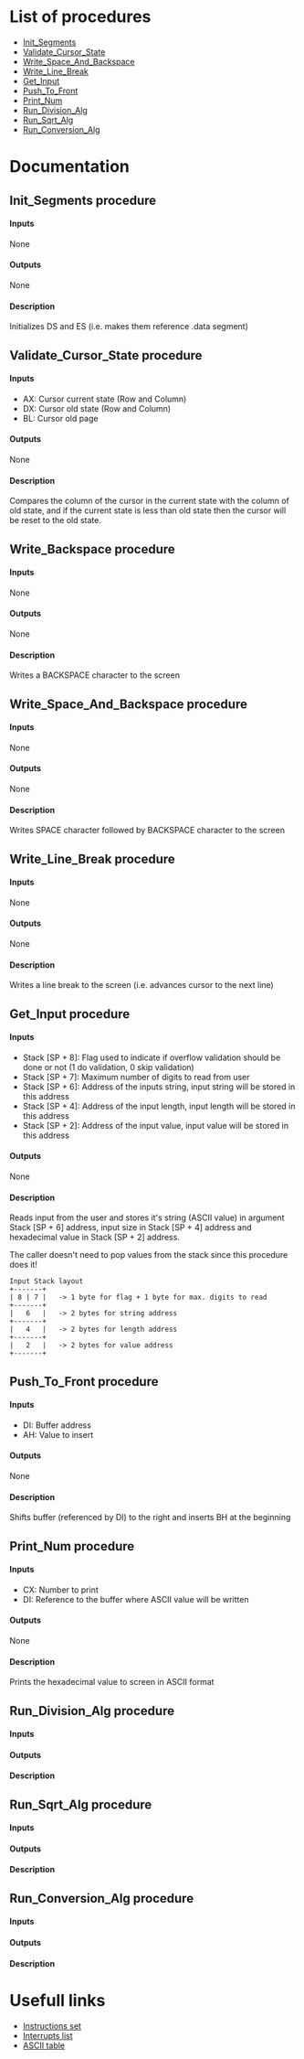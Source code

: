 # List of procedures
- [Init_Segments](https://github.com/vadimsZinatulins/ProjAC1#init_segments-procedure)
- [Validate_Cursor_State](https://github.com/vadimsZinatulins/ProjAC1#validate_cursor_state-procedure)
- [Write_Space_And_Backspace](https://github.com/vadimsZinatulins/ProjAC1#write_space_and_backspace-procedure)
- [Write_Line_Break](https://github.com/vadimsZinatulins/ProjAC1#write_line_break-procedure)
- [Get_Input](https://github.com/vadimsZinatulins/ProjAC1#get_input-procedure)
- [Push_To_Front](https://github.com/vadimsZinatulins/ProjAC1#push_to_front-procedure)
- [Print_Num](https://github.com/vadimsZinatulins/ProjAC1#print_num-procedure)
- [Run_Division_Alg](https://github.com/vadimsZinatulins/ProjAC1#run_division_alg-procedure)
- [Run_Sqrt_Alg](https://github.com/vadimsZinatulins/ProjAC1#run_sqrt_alg-procedure)
- [Run_Conversion_Alg](https://github.com/vadimsZinatulins/ProjAC1#run_conversion_alg-procedure)

# Documentation
## Init_Segments procedure
#### Inputs
None
#### Outputs
None
#### Description
Initializes  DS and ES (i.e. makes them reference .data segment)

## Validate_Cursor_State procedure
#### Inputs
- AX: Cursor current state (Row and Column)
- DX: Cursor old state (Row and Column)
- BL: Cursor old page
#### Outputs
None
#### Description
Compares the column of the cursor in the current state with the column of old state, and if the current state is less than old state then the cursor will be reset to the old state.

## Write_Backspace procedure
#### Inputs
None
#### Outputs
None
#### Description
Writes a BACKSPACE character to the screen

## Write_Space_And_Backspace procedure
#### Inputs
None
#### Outputs
None
#### Description
Writes SPACE character followed by BACKSPACE character to the screen

## Write_Line_Break procedure
#### Inputs
None
#### Outputs
None
#### Description
Writes a line break to the screen (i.e. advances cursor to the next line)

## Get_Input procedure
#### Inputs
- Stack [SP + 8]: Flag used to indicate if overflow validation should be done or not (1 do validation, 0 skip validation)
- Stack [SP + 7]: Maximum number of digits to read from user
- Stack [SP + 6]: Address of the inputs string, input string will be stored in this address
- Stack [SP + 4]: Address of the input length, input length will be stored in this address
- Stack [SP + 2]: Address of the input value, input value will be stored in this address
#### Outputs
None
#### Description
Reads input from the user and stores it's string (ASCII value) in argument Stack [SP + 6] address, input size in Stack [SP + 4] address and hexadecimal value in Stack [SP + 2] address.

The caller doesn't need to pop values from the stack since this procedure does it!

    Input Stack layout
    +-------+
    | 8 | 7 |   -> 1 byte for flag + 1 byte for max. digits to read
    +-------+
    |   6   |   -> 2 bytes for string address
    +-------+
    |   4   |   -> 2 bytes for length address
    +-------+
    |   2   |   -> 2 bytes for value address
    +-------+


## Push_To_Front procedure
#### Inputs
- DI: Buffer address
- AH: Value to insert
#### Outputs
None
#### Description
Shifts buffer (referenced by DI) to the right and inserts BH at the beginning

## Print_Num procedure
#### Inputs
- CX: Number to print
- DI: Reference to the buffer where ASCII value will be written
#### Outputs
None
#### Description
Prints the hexadecimal value to screen in ASCII format

## Run_Division_Alg procedure
#### Inputs
#### Outputs
#### Description

## Run_Sqrt_Alg procedure
#### Inputs
#### Outputs
#### Description

## Run_Conversion_Alg procedure
#### Inputs
#### Outputs
#### Description


# Usefull links
- [Instructions set](https://jbwyatt.com/253/emu/8086_instruction_set.html)
- [Interrupts list](https://jbwyatt.com/253/emu/8086_bios_and_dos_interrupts.html)
- [ASCII table](http://www.asciitable.com/)
